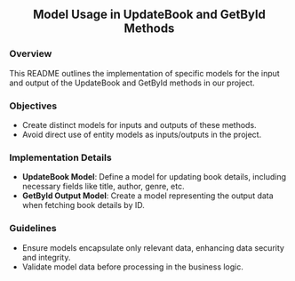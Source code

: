 <h2 align="center">Model Usage in UpdateBook and GetById Methods</h2>

### Overview
This README outlines the implementation of specific models for the input and output of the UpdateBook and GetById methods in our project.

### Objectives
- Create distinct models for inputs and outputs of these methods.
- Avoid direct use of entity models as inputs/outputs in the project.

### Implementation Details
- **UpdateBook Model**: Define a model for updating book details, including necessary fields like title, author, genre, etc.
- **GetById Output Model**: Create a model representing the output data when fetching book details by ID.

### Guidelines
- Ensure models encapsulate only relevant data, enhancing data security and integrity.
- Validate model data before processing in the business logic.
